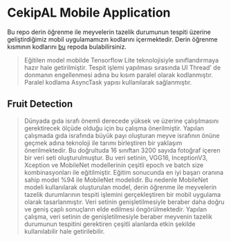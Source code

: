 # CekipAL Mobile Application
Bu repo derin öğrenme ile meyvelerin tazelik durumunun tespiti üzerine geliştirdiğimiz mobil uygulamamızın kodlarını içermektedir. Derin öğrenme kısmının kodlarını <a href="https://github.com/ayseyk/Rotten-FreshFruitDetection" target="_blank">bu</a> repoda bulabilirsiniz.

> Eğitilen model mobilde Tensorflow Lite teknolojisiyle sınıflandırmaya hazır hale getirilmiştir. Tespit işlemi yapılması sırasında UI Thread' de donmanın engellenmesi adına bu kısım paralel olarak kodlanmıştır. Paralel kodlama AsyncTask yapısı kullanılarak sağlanmıştır.

## Fruit Detection
> Dünyada gıda israfı önemli derecede yüksek ve üzerine çalışılmasını gerektirecek ölçüde olduğu için bu çalışma önerilmiştir. Yapılan çalışmada gıda israfında büyük payı oluşturan meyve israfının önüne geçmek adına teknoloji ile tarımı birleştiren bir yaklaşım önerilmektedir. Bu doğrultuda 16 sınıftan 3200 sayıda fotoğraf içeren bir veri seti oluşturulmuştur. Bu veri setinin, VGG16, InceptionV3, Xception ve MobileNet modellerinin çeşitli epoch ve batch size kombinasyonları ile eğitilmiştir. Eğitim sonucunda en iyi başarı oranına sahip model %94 ile MobileNet modelidir. Bu nedenle MobileNet modeli kullanılarak oluşturulan model, derin öğrenme ile meyvelerin tazelik durumlarının tespiti işlemini gerçekleştiren bir mobil uygulama olarak tasarlanmıştır. Veri setinin genişletilmesiyle beraber daha doğru ve geniş çaplı sonuçların elde edilmesi öngörülmektedir. Yapılan çalışma, veri setinin de genişletilmesiyle beraber meyvenin tazelik durumunun tespitini gerektiren çeşitli alanlarda etkin şekilde kullanılabilir hale getirilebilir.
